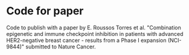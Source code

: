 # Code for paper

Code to publish with a paper by E. Roussos Torres et al. "Combination epigenetic and immune checkpoint inhibition in patients with advanced HER2-negative breast cancer - results from a Phase I expansion (NCI-9844)" submitted to Nature Cancer.
